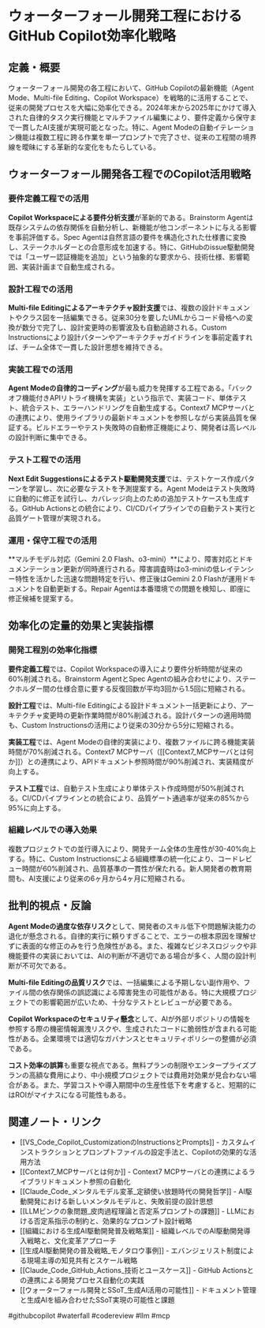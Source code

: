# ウォーターフォール開発工程におけるGitHub Copilot効率化戦略

## 定義・概要
ウォーターフォール開発の各工程において、GitHub Copilotの最新機能（Agent Mode、Multi-file Editing、Copilot Workspace）を戦略的に活用することで、従来の開発プロセスを大幅に効率化できる。2024年末から2025年にかけて導入された自律的タスク実行機能とマルチファイル編集により、要件定義から保守まで一貫したAI支援が実現可能となった。特に、Agent Modeの自動イテレーション機能は複数工程に跨る作業を単一プロンプトで完了させ、従来の工程間の境界線を曖昧にする革新的な変化をもたらしている。

## ウォーターフォール開発各工程でのCopilot活用戦略

### 要件定義工程での活用
**Copilot Workspaceによる要件分析支援**が革新的である。Brainstorm Agentは既存システムの依存関係を自動分析し、新機能が他コンポーネントに与える影響を事前評価する。Spec Agentは自然言語の要件を構造化された仕様書に変換し、ステークホルダーとの合意形成を加速する。特に、GitHubのissue駆動開発では「ユーザー認証機能を追加」という抽象的な要求から、技術仕様、影響範囲、実装計画まで自動生成される。

### 設計工程での活用
**Multi-file Editingによるアーキテクチャ設計支援**では、複数の設計ドキュメントやクラス図を一括編集できる。従来30分を要したUMLからコード骨格への変換が数分で完了し、設計変更時の影響波及も自動追跡される。Custom Instructionsにより設計パターンやアーキテクチャガイドラインを事前定義すれば、チーム全体で一貫した設計思想を維持できる。

### 実装工程での活用
**Agent Modeの自律的コーディング**が最も威力を発揮する工程である。「バックオフ機能付きAPIリトライ機構を実装」という指示で、実装コード、単体テスト、統合テスト、エラーハンドリングを自動生成する。Context7 MCPサーバとの連携により、使用ライブラリの最新ドキュメントを参照しながら実装品質を保証する。ビルドエラーやテスト失敗時の自動修正機能により、開発者は高レベルの設計判断に集中できる。

### テスト工程での活用
**Next Edit Suggestionsによるテスト駆動開発支援**では、テストケース作成パターンを学習し、次に必要なテストを予測提案する。Agent Modeはテスト失敗時に自動的に修正を試行し、カバレッジ向上のための追加テストケースも生成する。GitHub Actionsとの統合により、CI/CDパイプラインでの自動テスト実行と品質ゲート管理が実現される。

### 運用・保守工程での活用
**マルチモデル対応（Gemini 2.0 Flash、o3-mini）**により、障害対応とドキュメンテーション更新が同時進行される。障害調査時はo3-miniの低レイテンシー特性を活かした迅速な問題特定を行い、修正後はGemini 2.0 Flashが運用ドキュメントを自動更新する。Repair Agentは本番環境での問題を検知し、即座に修正候補を提案する。

## 効率化の定量的効果と実装指標

### 開発工程別の効率化指標
**要件定義工程**では、Copilot Workspaceの導入により要件分析時間が従来の60%削減される。Brainstorm AgentとSpec Agentの組み合わせにより、ステークホルダー間の仕様合意に要する反復回数が平均3回から1.5回に短縮される。

**設計工程**では、Multi-file Editingによる設計ドキュメント一括更新により、アーキテクチャ変更時の更新作業時間が80%削減される。設計パターンの適用時間も、Custom Instructionsの活用により従来の30分から5分に短縮される。

**実装工程**では、Agent Modeの自律的実装により、複数ファイルに跨る機能実装時間が70%削減される。Context7 MCPサーバ（[[Context7_MCPサーバとは何か]]）との連携により、APIドキュメント参照時間が90%削減され、実装精度が向上する。

**テスト工程**では、自動テスト生成により単体テスト作成時間が50%削減される。CI/CDパイプラインとの統合により、品質ゲート通過率が従来の85%から95%に向上する。

### 組織レベルでの導入効果
複数プロジェクトでの並行導入により、開発チーム全体の生産性が30-40%向上する。特に、Custom Instructionsによる組織標準の統一化により、コードレビュー時間が60%削減され、品質基準の一貫性が保たれる。新人開発者の教育期間も、AI支援により従来の6ヶ月から4ヶ月に短縮される。

## 批判的視点・反論
**Agent Modeの過度な依存リスク**として、開発者のスキル低下や問題解決能力の退化が懸念される。自律的実行に頼りすぎることで、エラーの根本原因を理解せずに表面的な修正のみを行う危険性がある。また、複雑なビジネスロジックや非機能要件の実装においては、AIの判断が不適切である場合が多く、人間の設計判断が不可欠である。

**Multi-file Editingの品質リスク**では、一括編集による予期しない副作用や、ファイル間の依存関係の誤認識による障害発生の可能性がある。特に大規模プロジェクトでの影響範囲が広いため、十分なテストとレビューが必要である。

**Copilot Workspaceのセキュリティ懸念**として、AIが外部リポジトリの情報を参照する際の機密情報漏洩リスクや、生成されたコードに脆弱性が含まれる可能性がある。企業環境では適切なガバナンスとセキュリティポリシーの整備が必須である。

**コスト効率の誤算**も重要な視点である。無料プランの制限やエンタープライズプランの高額な費用により、中小規模プロジェクトでは費用対効果が見合わない場合がある。また、学習コストや導入期間中の生産性低下を考慮すると、短期的にはROIがマイナスになる可能性もある。

## 関連ノート・リンク
- [[VS_Code_Copilot_CustomizationのInstructionsとPrompts]] - カスタムインストラクションとプロンプトファイルの設定手法と、Copilotの効果的な活用方法
- [[Context7_MCPサーバとは何か]] - Context7 MCPサーバとの連携によるライブラリドキュメント参照の自動化
- [[Claude_Code_メンタルモデル変革_定額使い放題時代の開発哲学]] - AI駆動開発における新しいメンタルモデルと、失敗前提の設計思想
- [[LLMピンクの象問題_皮肉過程理論と否定系プロンプトの課題]] - LLMにおける否定系指示の制約と、効果的なプロンプト設計戦略
- [[組織における生成AI駆動開発普及戦略案]] - 組織レベルでのAI駆動開発導入戦略と、文化変革アプローチ
- [[生成AI駆動開発の普及戦略_モノタロウ事例]] - エバンジェリスト制度による現場主導の知見共有とスケール戦略
- [[Claude_Code_GitHub_Actions_技術とユースケース]] - GitHub Actionsとの連携による開発プロセス自動化の実践
- [[ウォーターフォール開発とSSoT_生成AI活用の可能性]] - ドキュメント管理と生成AIを組み合わせたSSoT実現の可能性と課題

#githubcopilot #waterfall #codereview #llm #mcp
